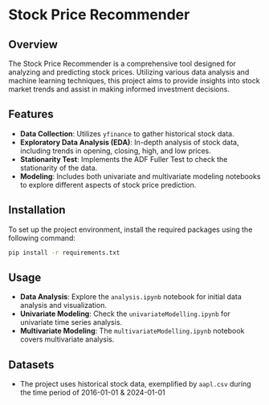 ﻿# Stock Price Recommender

## Overview
The Stock Price Recommender is a comprehensive tool designed for analyzing and predicting stock prices. Utilizing various data analysis and machine learning techniques, this project aims to provide insights into stock market trends and assist in making informed investment decisions.

## Features
- **Data Collection**: Utilizes `yfinance` to gather historical stock data.
- **Exploratory Data Analysis (EDA)**: In-depth analysis of stock data, including trends in opening, closing, high, and low prices.
- **Stationarity Test**: Implements the ADF Fuller Test to check the stationarity of the data.
- **Modeling**: Includes both univariate and multivariate modeling notebooks to explore different aspects of stock price prediction.

## Installation
To set up the project environment, install the required packages using the following command:

```bash
pip install -r requirements.txt
```

## Usage
- **Data Analysis**: Explore the `analysis.ipynb` notebook for initial data analysis and visualization.
- **Univariate Modeling**: Check the `univariateModelling.ipynb` for univariate time series analysis.
- **Multivariate Modeling**: The `multivariateModelling.ipynb` notebook covers multivariate analysis.

## Datasets
- The project uses historical stock data, exemplified by `aapl.csv` during the time period of 2016-01-01 & 2024-01-01
